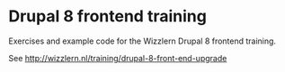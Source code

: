 # Drupal 8 frontend training
Exercises and example code for the Wizzlern Drupal 8 frontend training.

See http://wizzlern.nl/training/drupal-8-front-end-upgrade
